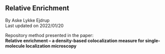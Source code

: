 ## Relative Enrichment
By Aske Lykke Ejdrup
<br>
Last updated on 2022/01/20

Repository method presented in the paper:
<br>
**Relative enrichment – a density-based colocalization measure for single-molecule localization microscopy**
